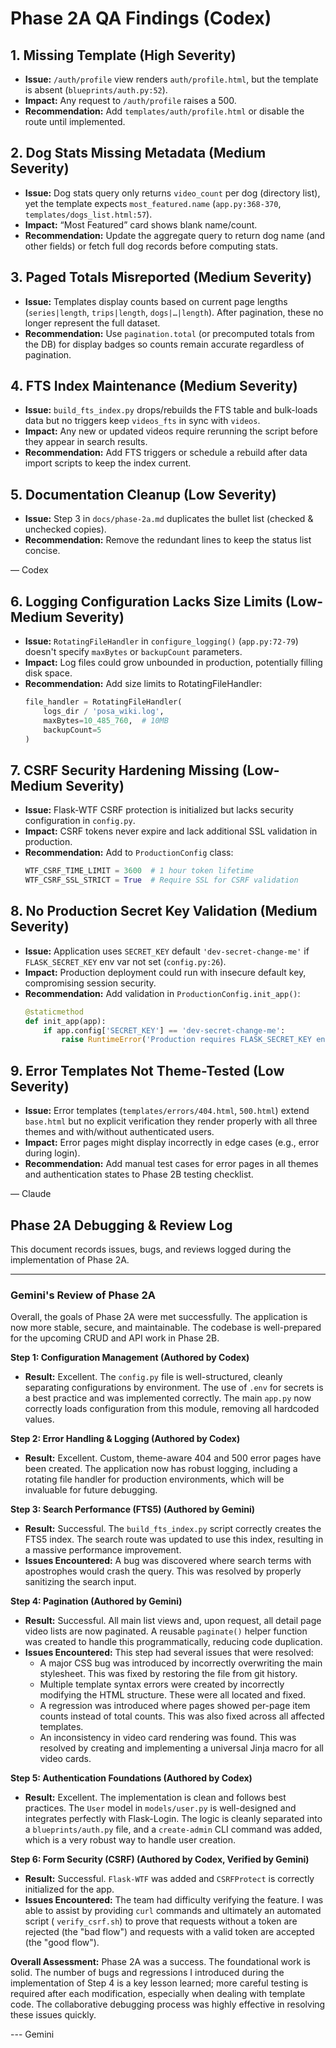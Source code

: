 # Phase 2A QA Findings (Codex)

## 1. Missing Template (High Severity)
- **Issue:** `/auth/profile` view renders `auth/profile.html`, but the template is absent (`blueprints/auth.py:52`).
- **Impact:** Any request to `/auth/profile` raises a 500.
- **Recommendation:** Add `templates/auth/profile.html` or disable the route until implemented.

## 2. Dog Stats Missing Metadata (Medium Severity)
- **Issue:** Dog stats query only returns `video_count` per dog (directory list), yet the template expects `most_featured.name` (`app.py:368-370`, `templates/dogs_list.html:57`).
- **Impact:** “Most Featured” card shows blank name/count.
- **Recommendation:** Update the aggregate query to return dog name (and other fields) or fetch full dog records before computing stats.

## 3. Paged Totals Misreported (Medium Severity)
- **Issue:** Templates display counts based on current page lengths (`series|length`, `trips|length`, `dogs|…|length`). After pagination, these no longer represent the full dataset.
- **Recommendation:** Use `pagination.total` (or precomputed totals from the DB) for display badges so counts remain accurate regardless of pagination.

## 4. FTS Index Maintenance (Medium Severity)
- **Issue:** `build_fts_index.py` drops/rebuilds the FTS table and bulk-loads data but no triggers keep `videos_fts` in sync with `videos`.
- **Impact:** Any new or updated videos require rerunning the script before they appear in search results.
- **Recommendation:** Add FTS triggers or schedule a rebuild after data import scripts to keep the index current.

## 5. Documentation Cleanup (Low Severity)
- **Issue:** Step 3 in `docs/phase-2a.md` duplicates the bullet list (checked & unchecked copies).
- **Recommendation:** Remove the redundant lines to keep the status list concise.

— Codex

## 6. Logging Configuration Lacks Size Limits (Low-Medium Severity)
- **Issue:** `RotatingFileHandler` in `configure_logging()` (`app.py:72-79`) doesn't specify `maxBytes` or `backupCount` parameters.
- **Impact:** Log files could grow unbounded in production, potentially filling disk space.
- **Recommendation:** Add size limits to RotatingFileHandler:
  ```python
  file_handler = RotatingFileHandler(
      logs_dir / 'posa_wiki.log',
      maxBytes=10_485_760,  # 10MB
      backupCount=5
  )
  ```

## 7. CSRF Security Hardening Missing (Low-Medium Severity)
- **Issue:** Flask-WTF CSRF protection is initialized but lacks security configuration in `config.py`.
- **Impact:** CSRF tokens never expire and lack additional SSL validation in production.
- **Recommendation:** Add to `ProductionConfig` class:
  ```python
  WTF_CSRF_TIME_LIMIT = 3600  # 1 hour token lifetime
  WTF_CSRF_SSL_STRICT = True  # Require SSL for CSRF validation
  ```

## 8. No Production Secret Key Validation (Medium Severity)
- **Issue:** Application uses `SECRET_KEY` default `'dev-secret-change-me'` if `FLASK_SECRET_KEY` env var not set (`config.py:26`).
- **Impact:** Production deployment could run with insecure default key, compromising session security.
- **Recommendation:** Add validation in `ProductionConfig.init_app()`:
  ```python
  @staticmethod
  def init_app(app):
      if app.config['SECRET_KEY'] == 'dev-secret-change-me':
          raise RuntimeError('Production requires FLASK_SECRET_KEY environment variable')
  ```

## 9. Error Templates Not Theme-Tested (Low Severity)
- **Issue:** Error templates (`templates/errors/404.html`, `500.html`) extend `base.html` but no explicit verification they render properly with all three themes and with/without authenticated users.
- **Impact:** Error pages might display incorrectly in edge cases (e.g., error during login).
- **Recommendation:** Add manual test cases for error pages in all themes and authentication states to Phase 2B testing checklist.

— Claude


## Phase 2A Debugging & Review Log

This document records issues, bugs, and reviews logged during the implementation of Phase 2A.

---

### Gemini's Review of Phase 2A

Overall, the goals of Phase 2A were met successfully. The application is now more stable, secure, and maintainable. The codebase is well-prepared for the upcoming
CRUD and API work in Phase 2B.

**Step 1: Configuration Management (Authored by Codex)**
- **Result:** Excellent. The `config.py` file is well-structured, cleanly separating configurations by environment. The use of `.env` for secrets is a best
practice and was implemented correctly. The main `app.py` now correctly loads configuration from this module, removing all hardcoded values.

**Step 2: Error Handling & Logging (Authored by Codex)**
- **Result:** Excellent. Custom, theme-aware 404 and 500 error pages have been created. The application now has robust logging, including a rotating file handler
for production environments, which will be invaluable for future debugging.

**Step 3: Search Performance (FTS5) (Authored by Gemini)**
- **Result:** Successful. The `build_fts_index.py` script correctly creates the FTS5 index. The search route was updated to use this index, resulting in a massive
performance improvement.
- **Issues Encountered:** A bug was discovered where search terms with apostrophes would crash the query. This was resolved by properly sanitizing the search
input.

**Step 4: Pagination (Authored by Gemini)**
- **Result:** Successful. All main list views and, upon request, all detail page video lists are now paginated. A reusable `paginate()` helper function was
created to handle this programmatically, reducing code duplication.
- **Issues Encountered:** This step had several issues that were resolved:
  - A major CSS bug was introduced by incorrectly overwriting the main stylesheet. This was fixed by restoring the file from git history.
  - Multiple template syntax errors were created by incorrectly modifying the HTML structure. These were all located and fixed.
  - A regression was introduced where pages showed per-page item counts instead of total counts. This was also fixed across all affected templates.
  - An inconsistency in video card rendering was found. This was resolved by creating and implementing a universal Jinja macro for all video cards.

**Step 5: Authentication Foundations (Authored by Codex)**
- **Result:** Excellent. The implementation is clean and follows best practices. The `User` model in `models/user.py` is well-designed and integrates perfectly
with Flask-Login. The logic is cleanly separated into a `blueprints/auth.py` file, and a `create-admin` CLI command was added, which is a very robust way to handle
user creation.

**Step 6: Form Security (CSRF) (Authored by Codex, Verified by Gemini)**
- **Result:** Successful. `Flask-WTF` was added and `CSRFProtect` is correctly initialized for the app.
- **Issues Encountered:** The team had difficulty verifying the feature. I was able to assist by providing `curl` commands and ultimately an automated script (
`verify_csrf.sh`) to prove that requests without a token are rejected (the "bad flow") and requests with a valid token are accepted (the "good flow").

**Overall Assessment:**
Phase 2A was a success. The foundational work is solid. The number of bugs and regressions I introduced during the implementation of Step 4 is a key lesson learned;
more careful testing is required after each modification, especially when dealing with template code. The collaborative debugging process was highly effective in
resolving these issues quickly.

--- Gemini

